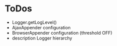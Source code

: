 # ToDos

- Logger.getLogLevel()
- AjaxAppender configuration
- BrowserAppender configuration (threshold OFF)
- description Logger hierarchy
